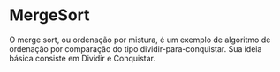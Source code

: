 # MergeSort
O merge sort, ou ordenação por mistura, é um exemplo de algoritmo de ordenação por comparação do tipo dividir-para-conquistar. Sua ideia básica consiste em Dividir e Conquistar.
